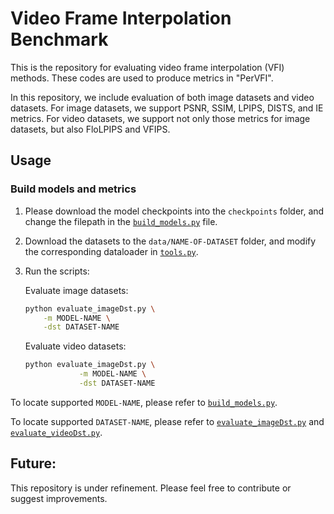 # Video Frame Interpolation Benchmark

This is the repository for evaluating video frame interpolation (VFI) methods. These codes are used to produce metrics in "PerVFI".

In this repository, we include evaluation of both image datasets and video datasets. For image datasets, we support PSNR, SSIM, LPIPS, DISTS, and IE metrics. For video datasets, we support not only those metrics for image datasets, but also FloLPIPS and VFIPS.

## Usage

### Build models and metrics

1. Please download the model checkpoints into the `checkpoints` folder, and change the filepath in the [`build_models.py`](build_models.py) file.
2. Download the datasets to the `data/NAME-OF-DATASET` folder, and modify the corresponding dataloader in [`tools.py`](tools.py).
3. Run the scripts:

    Evaluate image datasets:
    ```bash
    python evaluate_imageDst.py \
        -m MODEL-NAME \
        -dst DATASET-NAME
    ```
    Evaluate video datasets:
    ```bash
    python evaluate_imageDst.py \
                -m MODEL-NAME \
                -dst DATASET-NAME
    ```

To locate supported `MODEL-NAME`, please refer to [`build_models.py`](build_models.py).

To locate supported `DATASET-NAME`, please refer to [`evaluate_imageDst.py`](evaluate_imageDst.py) and [`evaluate_videoDst.py`](evaluate_videoDst.py).


## Future:

This repository is under refinement. Please feel free to contribute or suggest improvements.